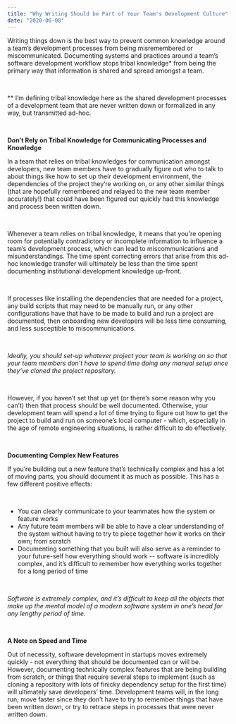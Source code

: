 ```yaml
---
title: "Why Writing Should be Part of Your Team's Development Culture"
date: "2020-06-08"
---
```


Writing things down is the best way to prevent common knowledge around a team’s development processes from being misremembered or miscommunicated. Documenting systems and practices around a team’s software development workflow stops tribal knowledge* from being the primary way that information is shared and spread amongst a team.   

&nbsp;

** I’m defining tribal knowledge here as the shared development processes of a development team that are never written down or formalized in any way, but transmitted ad-hoc.&nbsp;

&nbsp;

**Don’t Rely on Tribal Knowledge for Communicating Processes and Knowledge**  

In a team that relies on tribal knowledges for communication amongst developers, new team members have to gradually figure out who to talk to about things like how to set up their development environment, the dependencies of the project they’re working on, or any other similar things (that are hopefully remembered and relayed to the new team member accurately!) that could have been figured out quickly had this knowledge and process been written down. 

&nbsp;

Whenever a team relies on tribal knowledge, it means that you're opening room for potentially contradictory or incomplete information to influence a team’s development process, which can lead to miscommunications and misunderstandings. The time spent correcting errors that arise from this ad-hoc knowledge transfer will ultimately be less than the time spent documenting institutional development knowledge up-front. 	

&nbsp;

If processes like installing the dependencies that are needed for a project, any build scripts that may need to be manually run, or any other configurations have that have to be made to build and run a project are documented, then onboarding new developers will be less time consuming, and less susceptible to miscommunications. 

&nbsp;

*Ideally, you should set-up whatever project your team is working on so that your team members don’t have to spend time doing any manual setup once they’ve cloned the project repository.* 

&nbsp;

However, if you haven’t set that up yet (or there’s some reason why you can’t) then that process should be well documented. Otherwise, your development team will spend a lot of time trying to figure out how to get the project to build and run on someone’s local computer - which, especially in the age of remote engineering situations, is rather difficult to do effectively.   

&nbsp;

**Documenting Complex New Features**

If you’re building out a new feature that’s technically complex and has a lot of moving parts, you should document it as much as possible. This has a few different positive effects:

&nbsp;

* You can clearly communicate to your teammates how the system or feature works
* Any future team members will be able to have a clear understanding of the system without having to try to piece together how it works on their own; from scratch
* Documenting something that you built will also serve as a reminder to your future-self how everything should work -- software is incredibly complex, and it’s difficult to remember how everything works together for a long period of time

&nbsp;

*Software is extremely complex, and it’s difficult to keep all the objects that make up the mental model of a modern software system in one’s head for any lengthy period of time.* 

&nbsp;

**A Note on Speed and Time**

Out of necessity, software development in startups moves extremely quickly - not everything that should be documented can or will be. However, documenting technically complex features that are being building from scratch, or things that require several steps to implement (such as cloning a repository with lots of finicky dependency setup for the first time) will ultimately save developers’ time. Development teams will, in the long run; move faster since they don’t have to try to remember things that have been written down, or try to retrace steps in processes that were never written down.



&nbsp;

